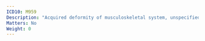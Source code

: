 ```yaml
---
ICD10: M959
Description: "Acquired deformity of musculoskeletal system, unspecified"
Matters: No
Weight: 0
---
```

